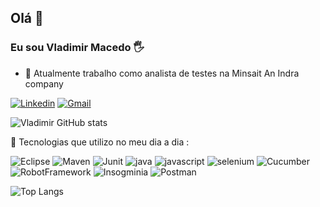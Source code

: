 
## Olá 👋
### Eu sou Vladimir Macedo 🖐️

- 🔭 Atualmente trabalho como analista de testes na Minsait An Indra company 

[![Linkedin](https://img.shields.io/badge/LinkedIn-0077B5?style=for-the-badge&logo=linkedin&logoColor=white)](https://www.linkedin.com/in/vladimir-macedo/)
[![Gmail](https://img.shields.io/badge/Gmail-D14836?style=for-the-badge&logo=gmail&logoColor=white)](mailto:vldmacedojc@gmail.com)

![Vladimir GitHub stats](https://github-readme-stats.vercel.app/api?username=Vladimir-Macedo&show_icons=true&theme=dracula) 

👯 Tecnologias que utilizo no meu dia a dia :

![Eclipse](https://img.shields.io/badge/eclipse-B0C4DE?style=for-the-badge&logo=Eclipse&logoColor=black)
![Maven](https://img.shields.io/badge/maven-A9A9A9?style=for-the-badge&logo=Maven&logoColor=black)
![Junit](https://img.shields.io/badge/Junit-A52A2A?style=for-the-badge&logo=Junit&logoColor=black)
![java](https://img.shields.io/badge/Java-ED8B00?style=for-the-badge&logo=openjdk&logoColor=black)
![javascript](https://img.shields.io/badge/JavaScript-F7DF1E?style=for-the-badge&logo=javascript&logoColor=black)
![selenium](https://img.shields.io/badge/Selenium-3CB371?style=for-the-badge&logo=selenium&logoColor=black)
![Cucumber](https://img.shields.io/badge/Cucumber-008000?style=for-the-badge&logo=Cucumber&logoColor=black)
![RobotFramework](https://img.shields.io/badge/RobotFramework-696969?style=for-the-badge&logo=RobotFramework&logoColor=white)
![Insogminia](https://img.shields.io/badge/Insogminia-836FFF?style=for-the-badge&logo=Insogminia&logoColor=white)
![Postman](https://img.shields.io/badge/Postman-ED8B00?style=for-the-badge&logo=Postman&logoColor=white)


![Top Langs](https://github-readme-stats.vercel.app/api/top-langs/?username=Vladimir-Macedo&hide_progress=true)
<!--
**Vladimir-Macedo/Vladimir-Macedo** is a ✨ _special_ ✨ repository because its `README.md` (this file) appears on your GitHub profile.

Here are some ideas to get you started:

- 🔭 I’m currently working on Minsait An Indra company 
- 🌱 I’m currently learning ...
- 👯 I’m looking to collaborate on ...
- 🤔 I’m looking for help with ...
- 💬 Ask me about ...
- 📫 How to reach me: ...
- 😄 Pronouns: ...
- ⚡ Fun fact: ...
-->
